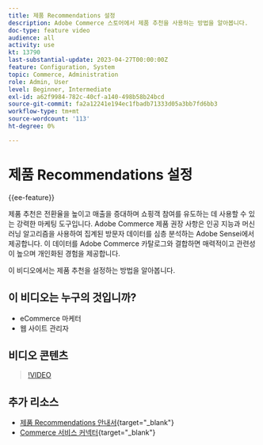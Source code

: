 ```yaml
---
title: 제품 Recommendations 설정
description: Adobe Commerce 스토어에서 제품 추천을 사용하는 방법을 알아봅니다.
doc-type: feature video
audience: all
activity: use
kt: 13790
last-substantial-update: 2023-04-27T00:00:00Z
feature: Configuration, System
topic: Commerce, Administration
role: Admin, User
level: Beginner, Intermediate
exl-id: a62f9984-782c-40cf-a140-498b58b24bcd
source-git-commit: fa2a12241e194ec1fbadb71333d05a3bb7fd6bb3
workflow-type: tm+mt
source-wordcount: '113'
ht-degree: 0%

---
```


# 제품 Recommendations 설정

{{ee-feature}}

제품 추천은 전환율을 높이고 매출을 증대하며 쇼핑객 참여를 유도하는 데 사용할 수 있는 강력한 마케팅 도구입니다. Adobe Commerce 제품 권장 사항은 인공 지능과 머신 러닝 알고리즘을 사용하여 집계된 방문자 데이터를 심층 분석하는 Adobe Sensei에서 제공합니다. 이 데이터를 Adobe Commerce 카탈로그와 결합하면 매력적이고 관련성이 높으며 개인화된 경험을 제공합니다.

이 비디오에서는 제품 추천을 설정하는 방법을 알아봅니다.

## 이 비디오는 누구의 것입니까?

- eCommerce 마케터
- 웹 사이트 관리자

## 비디오 콘텐츠

>[!VIDEO](https://video.tv.adobe.com/v/343991?quality=12&learn=on)

## 추가 리소스

- [제품 Recommendations 안내서](https://experienceleague.adobe.com/docs/commerce-merchant-services/product-recommendations/overview.html){target="_blank"}
- [Commerce 서비스 커넥터](https://experienceleague.adobe.com/docs/commerce-merchant-services/user-guides/integration-services/saas.html){target="_blank"}
